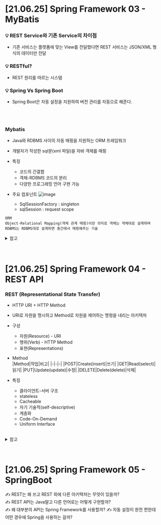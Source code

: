 # [21.06.25] Spring Framework 03 - MyBatis

### 💡 REST Service와 기존 Service의 차이점

- 기존 서비스는 플랫폼에 맞는 View를 전달했다면 REST 서비스는 JSON/XML 형식의 데이터만 전달

### 💡 RESTful?

- REST 원리를 따르는 시스템

### 💡 Spring Vs Spring Boot

- Spring Boot은 자동 설정을 지원하여 버전 관리를 자동으로 해준다.

<br>
<br>

### Mybatis

- Java와 RDBMS 사이의 자동 매핑을 지원하는 ORM 프레임워크
- 개발자가 작성한 sql문(xml 파일)을 자바 객체를 매핑
- 특징

  - 코드의 간결함
  - 객체-RDBMS 코드의 분리
  - 다양한 프로그래밍 언어 구현 가능

- 주요 컴포넌트
  ![image](https://user-images.githubusercontent.com/36289638/123362378-899fb080-d5ab-11eb-886c-a69168933477.png)   
  - SqlSessionFactory : singleton   
  - sqlSession : request scope

```
ORM
Object-Relational Mapping(객체 관계 매핑)이란 의미로 객체는 객체대로 설계하며 RDBMS는 RDBMS대로 설계하면 중간에서 매핑해주는 기술
```

<details>
    <summary>참고</summary>
    <ul>
        <li>http://mybatis.org/spring/ko/sqlsession.html</li>
        <li>https://opentutorials.org/module/3569/21223</li>
        <li>https://m.blog.naver.com/PostView.naver?isHttpsRedirect=true&blogId=kd980311&logNo=220041128658</li>
    </ul>
</details>

<br>
<br>

# [21.06.25] Spring Framework 04 - REST API

### REST (Representational State Transfer)

- HTTP URI + HTTP Method
- URI로 자원을 명시하고 Method로 자원을 제어하는 명령을 내리는 아키텍처
- 구성

  - 자원(Resource) - URI
  - 행위(Verb) - HTTP Method
  - 표현(Representations)

- Method  
  |Method|작업|비고|
  |-|-|-|
  |POST|Create(insert)|쓰기|
  |GET|Read(select)|읽기|
  |PUT|Update(update)|수정|
  |DELETE|Delete(delete)|삭제|

- 특징
  - 클라이언트-서버 구조
  - stateless
  - Cacheable
  - 자기 기술적(self-descriptive)
  - 계층화
  - Code-On-Demand
  - Uniform Interface

<br>

<details>
    <summary>참고</summary>
    <ul>
        <li>https://gmlwjd9405.github.io/2018/09/21/rest-and-restful.html</li>
    </ul>
</details>

<br>
<br>

# [21.06.25] Spring Framework 05 - SpringBoot

✍ REST는 왜 쓰고 REST 외에 다른 아키텍처는 무엇이 있을까?  
✍ REST API는 Java말고 다른 언어로는 어떻게 구현할까?  
✍ 왜 대부분의 API는 Spring Framework를 사용할까?
✍ 자동 설정이 완전 편한데 어떤 경우에 Spring을 사용하는 걸까?
